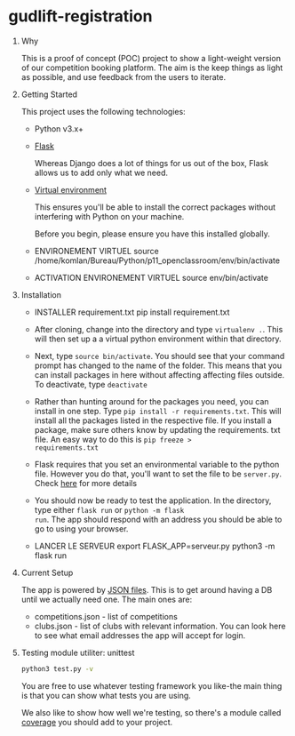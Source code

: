 # gudlift-registration

1. Why


    This is a proof of concept (POC) project to show a light-weight version of our competition booking platform. The aim is the keep things as 
light as possible, and use feedback from the users to iterate.

2. Getting Started

    This project uses the following technologies:

    * Python v3.x+

    * [Flask](https://flask.palletsprojects.com/en/1.1.x/)

        Whereas Django does a lot of things for us out of the box, Flask allows us to add only what we need. 
     

    * [Virtual environment](https://virtualenv.pypa.io/en/stable/installation.html)

        This ensures you'll be able to install the correct packages without interfering with Python on your machine.

        Before you begin, please ensure you have this installed globally. 

    * ENVIRONEMENT VIRTUEL
    source /home/komlan/Bureau/Python/p11_openclassroom/env/bin/activate

    * ACTIVATION ENVIRONEMENT VIRTUEL
    source env/bin/activate

3. Installation

    - INSTALLER requirement.txt
    pip install requirement.txt

    - After cloning, change into the directory and type <code>virtualenv .</code>. This will then set up a a virtual python environment within 
that directory.

    - Next, type <code>source bin/activate</code>. You should see that your command prompt has changed to the name of the folder. This means 
that you can install packages in here without affecting affecting files outside. To deactivate, type <code>deactivate</code>

    - Rather than hunting around for the packages you need, you can install in one step. Type <code>pip install -r requirements.txt</code>. This 
will install all the packages listed in the respective file. If you install a package, make sure others know by updating the requirements.
txt file. An easy way to do this is <code>pip freeze > requirements.txt</code>

    - Flask requires that you set an environmental variable to the python file. However you do that, you'll want to set the file to be 
<code>server.py</code>. Check [here](https://flask.palletsprojects.com/en/1.1.x/quickstart/#a-minimal-application) for more details

    - You should now be ready to test the application. In the directory, type either <code>flask run</code> or <code>python -m flask run</code>. 
The app should respond with an address you should be able to go to using your browser.
  
    - LANCER LE SERVEUR
    export FLASK_APP=serveur.py
    python3 -m flask run

4. Current Setup

    The app is powered by [JSON files](https://www.tutorialspoint.com/json/json_quick_guide.htm). This is to get around having a DB until we 
actually need one. The main ones are:
     
    * competitions.json - list of competitions
    * clubs.json - list of clubs with relevant information. You can look here to see what email addresses the app will accept for login.

5. Testing
    module utiliter: unittest

    ```bash
    python3 test.py -v
    ```

    You are free to use whatever testing framework you like-the main thing is that you can show what tests you are using.

    We also like to show how well we're testing, so there's a module called 
    [coverage](https://coverage.readthedocs.io/en/coverage-5.1/) you should add to your project.

